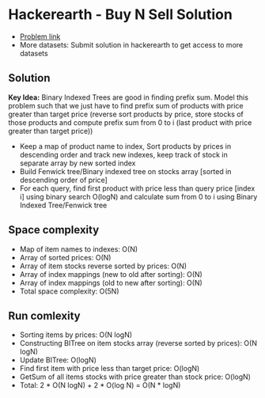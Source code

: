 
# Hackerearth - Buy N Sell Solution

* [Problem link](https://www.hackerearth.com/practice/data-structures/advanced-data-structures/fenwick-binary-indexed-trees/practice-problems/algorithm/buy-and-sell/activity/)
* More datasets: Submit solution in hackerearth to get access to more datasets

## Solution

**Key Idea:** Binary Indexed Trees are good in finding prefix sum. Model this problem such that we just have to find prefix sum of products with price greater than target price (reverse sort products by price, store stocks of those products and compute prefix sum from 0 to i (last product with price greater than target price))

* Keep a map of product name to index, Sort products by prices in descending order and track new indexes, keep track of stock in separate array by new sorted index
* Build Fenwick tree/Binary indexed tree on stocks array [sorted in descending order of price]
* For each query, find first product with price less than query price [index i] using binary search O(logN) and calculate sum from 0 to i using Binary Indexed Tree/Fenwick tree

## Space complexity

* Map of item names to indexes: O(N)
* Array of sorted prices: O(N)
* Array of item stocks reverse sorted by prices: O(N)
* Array of index mappings (new to old after sorting): O(N)
* Array of index mappings (old to new after sorting): O(N)
* Total space complexity: O(5N)

## Run comlexity

* Sorting items by prices: O(N logN)
* Constructing BITree on item stocks array (reverse sorted by prices): O(N logN)
* Update BITree: O(logN)
* Find first item with price less than target price: O(logN)
* GetSum of all items stocks with price greater than stock price: O(logN)
* Total: 2 * O(N logN) + 2 * O(log N) = O(N * logN)


